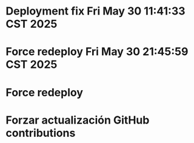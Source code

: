 # Deployment fix Fri May 30 11:41:33 CST 2025
# Force redeploy Fri May 30 21:45:59 CST 2025
# Force redeploy
# Forzar actualización GitHub contributions
